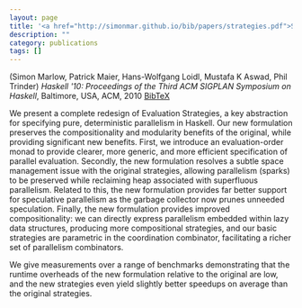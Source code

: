 ```yaml
---
layout: page
title: '<a href="http://simonmar.github.io/bib/papers/strategies.pdf">Seq no more: Better Strategies for Parallel {H}askell</a>'
description: ""
category: publications
tags: []
---
```

(Simon Marlow, Patrick Maier, Hans-Wolfgang Loidl, Mustafa K Aswad, Phil Trinder) *Haskell '10: Proceedings of the Third ACM SIGPLAN Symposium on Haskell*, Baltimore, USA, ACM, 2010 <a href="strategies-2010.bib">BibTeX</a>

We present a complete redesign of Evaluation Strategies, a key
abstraction for specifying pure, deterministic parallelism in Haskell.
Our new formulation preserves the compositionality and modularity
benefits of the original, while providing significant new benefits.
First, we introduce an evaluation-order monad to provide clearer, more
generic, and more efficient specification of parallel evaluation.
Secondly, the new formulation resolves a subtle space management issue
with the original strategies, allowing parallelism (sparks) to be
preserved while reclaiming heap associated with superfluous
parallelism.  Related to this, the new formulation provides far better
support for speculative parallelism as the garbage collector now
prunes unneeded speculation.  Finally, the new formulation provides
improved compositionality: we can directly express parallelism
embedded within lazy data structures, producing more compositional
strategies, and our basic strategies are parametric in the
coordination combinator, facilitating a richer set of parallelism
combinators.

We give measurements over a range of benchmarks demonstrating that the
runtime overheads of the new formulation relative to the original are
low, and the new strategies even yield slightly better speedups on
average than the original strategies.
